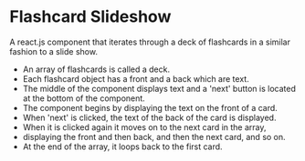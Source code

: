 # Flashcard Slideshow

A react.js component that iterates through a deck of flashcards in a similar fashion to a slide show. 

- An array of flashcards is called a deck.
- Each flashcard object has a front and a back which are text.
- The middle of the component displays text
and a 'next' button is located at the bottom of the component.
- The component begins by displaying the text on the front of a card.
- When 'next' is clicked, the text of the back of the card is displayed.
- When it is clicked again it moves on to the next card in the array,  
- displaying the front and then back, and then the next card, and so on.
- At the end of the array, it loops back to the first card. 
